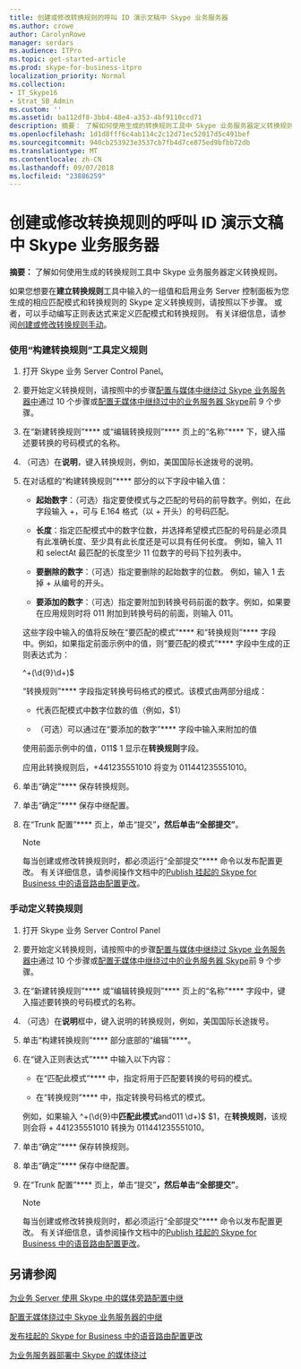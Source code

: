 ```yaml
---
title: 创建或修改转换规则的呼叫 ID 演示文稿中 Skype 业务服务器
ms.author: crowe
author: CarolynRowe
manager: serdars
ms.audience: ITPro
ms.topic: get-started-article
ms.prod: skype-for-business-itpro
localization_priority: Normal
ms.collection:
- IT_Skype16
- Strat_SB_Admin
ms.custom: ''
ms.assetid: ba112df8-3bb4-48e4-a353-4bf9110ccd71
description: 摘要： 了解如何使用生成的转换规则工具中 Skype 业务服务器定义转换规则。
ms.openlocfilehash: 1d1d8fff6c4ab114c2c12d71ec52017d5c491bef
ms.sourcegitcommit: 940cb253923e3537cb7fb4d7ce875ed9bfbb72db
ms.translationtype: MT
ms.contentlocale: zh-CN
ms.lasthandoff: 09/07/2018
ms.locfileid: "23886259"
---
```

# <a name="create-or-modify-a-translation-rule-for-called-id-presentation-in-skype-for-business-server"></a>创建或修改转换规则的呼叫 ID 演示文稿中 Skype 业务服务器

**摘要：** 了解如何使用生成的转换规则工具中 Skype 业务服务器定义转换规则。

如果您想要在**建立转换规则**工具中输入的一组值和启用业务 Server 控制面板为您生成的相应匹配模式和转换规则的 Skype 定义转换规则，请按照以下步骤。 或者，可以手动编写正则表达式来定义匹配模式和转换规则。 有关详细信息，请参阅[创建或修改转换规则手动](https://technet.microsoft.com/library/049d1db3-af58-48c5-be89-52e1d068a4bd.aspx)。

### <a name="to-define-a-rule-by-using-the-build-a-translation-rule-tool"></a>使用“构建转换规则”工具定义规则

1. 打开 Skype 业务 Server Control Panel。

2. 要开始定义转换规则，请按照中的步骤[配置与媒体中继绕过 Skype 业务服务器中](configure-trunk-with-media-bypass.md)通过 10 个步骤或[配置无媒体中继绕过中的业务服务器 Skype](configure-trunk-without-media-bypass.md)前 9 个步骤。

3. 在“新建转换规则”**** 或“编辑转换规则”**** 页上的“名称”**** 下，键入描述要转换的号码模式的名称。

4. （可选）在**说明**，键入转换规则，例如，美国国际长途拨号的说明。

5. 在对话框的“构建转换规则”**** 部分的以下字段中输入值：

   - **起始数字**：（可选）指定要使模式与之匹配的号码的前导数字。例如，在此字段输入 +，可与 E.164 格式（以 + 开头）的号码匹配。

   - **长度**：指定匹配模式中的数字位数，并选择希望模式匹配的号码是必须具有此准确长度、至少具有此长度还是可以具有任何长度。 例如，输入 11 和 selectAt 最匹配的长度至少 11 位数字的号码下拉列表中。

   - **要删除的数字**：（可选）指定要删除的起始数字的位数。 例如，输入 1 去掉 + 从编号的开头。

   - **要添加的数字**：（可选）指定要附加到转换号码前面的数字。例如，如果要在应用规则时将 011 附加到转换号码的前面，则输入 011。

    这些字段中输入的值将反映在“要匹配的模式”**** 和“转换规则”**** 字段中。例如，如果指定前面示例中的值，则“要匹配的模式”**** 字段中生成的正则表达式为：

    ^\+(\d{9}\d+)$

    “转换规则”**** 字段指定转换号码格式的模式。该模式由两部分组成：

   - 代表匹配模式中数字位数的值（例如，$1）

   - （可选）可以通过在“要添加的数字”**** 字段中输入来附加的值

    使用前面示例中的值，011$ 1 显示在**转换规则**字段。

    应用此转换规则后，+441235551010 将变为 011441235551010。

6. 单击“确定”**** 保存转换规则。

7. 单击“确定”**** 保存中继配置。

8. 在“Trunk 配置”**** 页上，单击“提交”****，然后单击“全部提交”****。

   > [!NOTE]
   > 每当创建或修改转换规则时，都必须运行“全部提交”**** 命令以发布配置更改。 有关详细信息，请参阅操作文档中的[Publish 挂起的 Skype for Business 中的语音路由配置更改](voice-route-config-changes.md)。

### <a name="to-define-a-translation-rule-manually"></a>手动定义转换规则

1. 打开 Skype 业务 Server Control Panel

2. 要开始定义转换规则，请按照中的步骤[配置与媒体中继绕过 Skype 业务服务器中](configure-trunk-with-media-bypass.md)通过 10 个步骤或[配置无媒体中继绕过中的业务服务器 Skype](configure-trunk-without-media-bypass.md)前 9 个步骤。

3. 在“新建转换规则”**** 或“编辑转换规则”**** 页上的“名称”**** 字段中，键入描述要转换的号码模式的名称。

4. （可选）在**说明**框中，键入说明的转换规则，例如，美国国际长途拨号。

5. 单击“构建转换规则”**** 部分底部的“编辑”****。

6. 在“键入正则表达式”**** 中输入以下内容：

   - 在“匹配此模式”**** 中，指定将用于匹配要转换的号码的模式。

   - 在“转换规则”**** 中，指定转换号码格式的模式。

    例如，如果输入 ^\+(\d{9}中**匹配此模式**and011 \d+)$ $1，在**转换规则**，该规则会将 + 441235551010 转换为 011441235551010。

7. 单击“确定”**** 保存转换规则。

8. 单击“确定”**** 保存中继配置。

9. 在“Trunk 配置”**** 页上，单击“提交”****，然后单击“全部提交”****。

    > [!NOTE]
    > 每当创建或修改转换规则时，都必须运行“全部提交”**** 命令以发布配置更改。 有关详细信息，请参阅操作文档中的[Publish 挂起的 Skype for Business 中的语音路由配置更改](voice-route-config-changes.md)。

## <a name="see-also"></a>另请参阅

[为业务 Server 使用 Skype 中的媒体旁路配置中继](configure-trunk-with-media-bypass.md)

[配置无媒体绕过中 Skype 业务服务器的中继](configure-trunk-without-media-bypass.md)

[发布挂起的 Skype for Business 中的语音路由配置更改](voice-route-config-changes.md)

[为业务服务器部署中 Skype 的媒体绕过](deploy-media-bypass.md)

